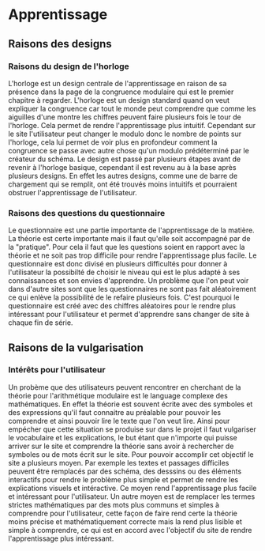 # Apprentissage

## Raisons des designs

### Raisons du design de l'horloge
L'horloge est un design centrale de l'apprentissage en raison de sa présence dans la page de la congruence modulaire qui est le premier chapitre à regarder. L'horloge est un design standard quand on veut expliquer la congruence car tout le monde peut comprendre que comme les aiguilles d'une montre les chiffres peuvent faire plusieurs fois le tour de l'horloge. Cela permet de rendre l'apprentissage plus intuitif. Cependant sur le site l'utilisateur peut changer le modulo donc le nombre de points sur l'horloge, cela lui permet de voir plus en profondeur comment la congruence se passe avec autre chose qu'un modulo prédéterminé par le créateur du schéma. Le design est passé par plusieurs étapes avant de revenir à l'horloge basique, cependant il est revenu au à la base après plusieurs designs. En effet les autres designs, comme une de barre de chargement qui se remplit, ont été trouvés moins intuitifs et pourraient obstruer l'apprentissage de l'utilisateur.
### Raisons des questions du questionnaire
Le questionnaire est une partie importante de l'apprentissage de la matière. La théorie est certe importante mais il faut qu'elle soit accompagné par de la "pratique". Pour cela il faut que les questions soient en rapport avec la théorie et ne soit pas trop difficile pour rendre l'apprentissage plus facile. Le questionnaire est donc divisé en plusieurs difficultés pour donner à l'utilisateur la possibilté de choisir le niveau qui est le plus adapté à ses connaissances et son envies d'apprendre. Un problème que l'on peut voir dans d'autre sites sont que les questionnaires ne sont pas fait aléatoirement ce qui enlève la possibilité de le refaire plusieurs fois. C'est pourquoi le questionnaire est créé avec des chiffres aléatoires pour le rendre plus intéressant pour l'utilisateur et permet d'apprendre sans changer de site à chaque fin de série.
## Raisons de la vulgarisation 

### Intérêts pour l'utilisateur 
Un probème que des utilisateurs peuvent rencontrer en cherchant de la théorie pour l'arithmétique modulaire est le language complexe des mathématiques. En effet la théorie est souvent écrite avec des symboles et des expressions qu'il faut connaitre au préalable pour pouvoir les comprendre et ainsi pouvoir lire le texte que l'on veut lire. Ainsi pour empécher que cette situation se produise sur dans le projet il faut vulgariser le vocabulaire et les explications, le but étant que n'importe qui puisse arriver sur le site et comprendre la théorie sans avoir à rechercher de symboles ou de mots écrit sur le site. Pour pouvoir accomplir cet objectif le site a plusieurs moyen. Par exemple les textes et passages difficiles peuvent être remplacés par des schéma, des desssins ou des éléments interactifs pour rendre le problème plus simple et permet de rendre les explications visuels et intéractive. Ce moyen rend l'apprentissage plus facile et intéressant pour l'utilisateur. Un autre moyen est de remplacer les termes strictes mathématiques par des mots plus communs et simples à comprendre pour l'utilisateur, cette façon de faire rend certe la théorie moins précise et mathématiquement correcte mais la rend plus lisible et simple à comprendre, ce qui est en accord avec l'objectif du site de rendre l'apprentissage plus intéressant.

